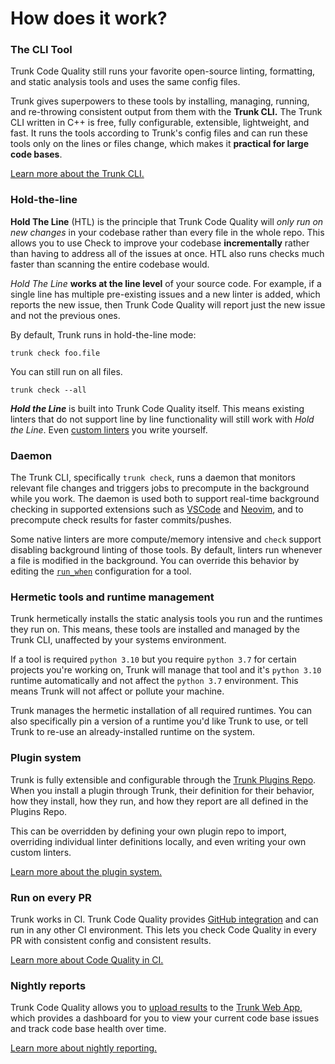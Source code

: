 # How does it work?

### The CLI Tool

Trunk Code Quality still runs your favorite open-source linting, formatting, and static analysis tools and uses the same config files.&#x20;

Trunk gives superpowers to these tools by installing, managing, running, and re-throwing consistent output from them with the **Trunk CLI.** The Trunk CLI written in C++ is free, fully configurable, extensible, lightweight, and fast. It runs the tools according to Trunk's config files and can run these tools only on the lines or files change, which makes it **practical for large code bases**.

[Learn more about the Trunk CLI.](../../cli/)

### Hold-the-line

**Hold The Line** (HTL) is the principle that Trunk Code Quality will _only run on new changes_ in your codebase rather than every file in the whole repo. This allows you to use Check to improve your codebase **incrementally** rather than having to address all of the issues at once. HTL also runs checks much faster than scanning the entire codebase would.

_Hold The Line_ **works at the line level** of your source code. For example, if a single line has multiple pre-existing issues and a new linter is added, which reports the new issue, then Trunk Code Quality will report just the new issue and not the previous ones.

By default, Trunk runs in hold-the-line mode:

```
trunk check foo.file
```

You can still run on all files.

```
trunk check --all
```

_**Hold the Line**_ is built into Trunk Code Quality itself. This means existing linters that do not support line by line functionality will still work with _Hold the Line_. Even [custom linters](../linters/custom-linters.md) you write yourself.

### Daemon

The Trunk CLI, specifically `trunk check`, runs a daemon that monitors relevant file changes and triggers jobs to precompute in the background while you work. The daemon is used both to support real-time background checking in supported extensions such as [VSCode](../ide-integration/vscode.md) and [Neovim](../ide-integration/neovim.md), and to precompute check results for faster commits/pushes.&#x20;

Some native linters are more compute/memory intensive and `check` support disabling background linting of those tools. By default, linters run whenever a file is modified in the background. You can override this behavior by editing the [`run_when`](../../cli/configuration/lint/commands.md#run\_when) configuration for a tool.

### Hermetic tools and runtime management

Trunk hermetically installs the static analysis tools you run and the runtimes they run on. This means, these tools are installed and managed by the Trunk CLI, unaffected by your systems environment.

If a tool is required `python 3.10` but you require `python 3.7` for certain projects you're working on, Trunk will manage that tool and it's `python 3.10` runtime automatically and not affect the `python 3.7` environment. This means Trunk will not affect or pollute your machine.

Trunk manages the hermetic installation of all required runtimes. You can also specifically pin a version of a runtime you'd like Trunk to use, or tell Trunk to re-use an already-installed runtime on the system.

### Plugin system

Trunk is fully extensible and configurable through the [Trunk Plugins Repo](https://github.com/trunk-io/plugins/). When you install a plugin through Trunk, their definition for their behavior, how they install, how they run, and how they report are all defined in the Plugins Repo.

This can be overridden by defining your own plugin repo to import, overriding individual linter definitions locally, and even writing your own custom linters.

[Learn more about the plugin system.](../../cli/configuration/plugins/)

### Run on every PR

Trunk works in CI. Trunk Code Quality provides [GitHub integration](broken-reference) and can run in any other CI environment. This lets you check Code Quality in every PR with consistent config and consistent results.

[Learn more about Code Quality in CI.](../ci-setup/)

### Nightly reports

Trunk Code Quality allows you to [upload results](../ci-setup/) to the [Trunk Web App](https://app.trunk.io/), which provides a dashboard for you to view your current code base issues and track code base health over time.

[Learn more about nightly reporting.](how-does-it-work.md#nightly-reports)
